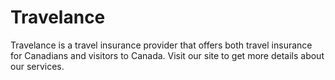 # Travelance
Travelance is a travel insurance provider that offers both travel insurance for Canadians and visitors to Canada. Visit our site to get more details about our services.
